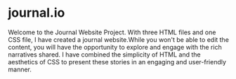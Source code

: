# journal.io
Welcome to the Journal Website Project. With three HTML files and
one CSS file, I have created a journal website.While you won't be able 
to edit the content, you will have the opportunity to explore and engage with the
rich narratives shared. I have combined the simplicity of HTML and the aesthetics of CSS to
present these stories in an engaging and user-friendly manner.
